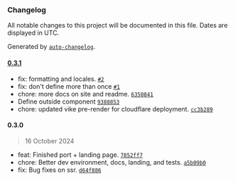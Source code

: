 ### Changelog

All notable changes to this project will be documented in this file. Dates are displayed in UTC.

Generated by [`auto-changelog`](https://github.com/CookPete/auto-changelog).

#### [0.3.1](https://github.com/Blankeos/solid-number-flow/compare/0.3.0...0.3.1)

- fix: formatting and locales. [`#2`](https://github.com/Blankeos/solid-number-flow/pull/2)
- fix: don't define more than once [`#1`](https://github.com/Blankeos/solid-number-flow/pull/1)
- chore: more docs on site and readme. [`6350841`](https://github.com/Blankeos/solid-number-flow/commit/635084107e60669f3c33cb0e343b81200ebbb783)
- Define outside component [`9388853`](https://github.com/Blankeos/solid-number-flow/commit/9388853615ebfc58bd7e8f74cd1e80aa6fc35217)
- chore: updated vike pre-render for cloudflare deployment. [`cc3b289`](https://github.com/Blankeos/solid-number-flow/commit/cc3b2896fcd2ce45890e07ddf10fb51f4684afdd)

#### 0.3.0

> 16 October 2024

- feat: Finished port + landing page. [`7852ff7`](https://github.com/Blankeos/solid-number-flow/commit/7852ff7db4062558d557e47985bbac8c12de70e7)
- chore: Better dev environment, docs, landing, and tests. [`a5b09b0`](https://github.com/Blankeos/solid-number-flow/commit/a5b09b030d79128c5ab82128b88bd0e76587047f)
- fix: Bug fixes on ssr. [`d64f886`](https://github.com/Blankeos/solid-number-flow/commit/d64f886daf5679a7169414532953c29aa300baa4)

